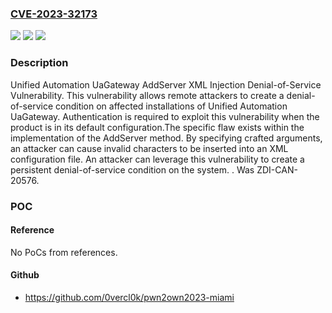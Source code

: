 ### [CVE-2023-32173](https://cve.mitre.org/cgi-bin/cvename.cgi?name=CVE-2023-32173)
![](https://img.shields.io/static/v1?label=Product&message=UaGateway&color=blue)
![](https://img.shields.io/static/v1?label=Version&message=%3D%20UaGateway%201.5.13%20&color=brighgreen)
![](https://img.shields.io/static/v1?label=Vulnerability&message=CWE-91%3A%20XML%20Injection&color=brighgreen)

### Description

Unified Automation UaGateway AddServer XML Injection Denial-of-Service Vulnerability. This vulnerability allows remote attackers to create a denial-of-service condition on affected installations of Unified Automation UaGateway. Authentication is required to exploit this vulnerability when the product is in its default configuration.The specific flaw exists within the implementation of the AddServer method. By specifying crafted arguments, an attacker can cause invalid characters to be inserted into an XML configuration file. An attacker can leverage this vulnerability to create a persistent denial-of-service condition on the system. . Was ZDI-CAN-20576.

### POC

#### Reference
No PoCs from references.

#### Github
- https://github.com/0vercl0k/pwn2own2023-miami

